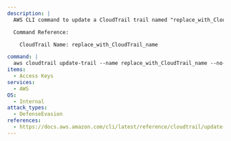 ```yaml
---
description: |
  AWS CLI command to update a CloudTrail trail named "replace_with_CloudTrail_name" to exclude global service events.

  Command Reference:

    CloudTrail Name: replace_with_CloudTrail_name

command: |
  aws cloudtrail update-trail --name replace_with_CloudTrail_name --no-include-global-service-event
items:
  - Access Keys
services:
  - AWS
OS:
  - Internal
attack_types:
  - DefenseEvasion
references:
  - https://docs.aws.amazon.com/cli/latest/reference/cloudtrail/update-trail.html
---
```

